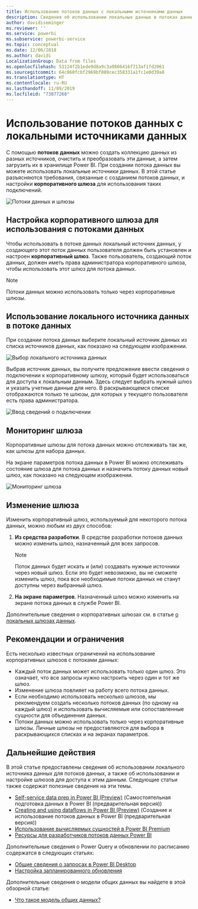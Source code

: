 ```yaml
---
title: Использование потоков данных с локальными источниками данных
description: Сведения об использовании локальных данных в потоках данных
author: davidiseminger
ms.reviewer: ''
ms.service: powerbi
ms.subservice: powerbi-service
ms.topic: conceptual
ms.date: 12/06/2018
ms.author: davidi
LocalizationGroup: Data from files
ms.openlocfilehash: 53124f2b1ede9d8a9c3a9866416f713af1fd2061
ms.sourcegitcommit: 64c860fcbf2969bf089cec358331a1fc1e0d39a8
ms.translationtype: HT
ms.contentlocale: ru-RU
ms.lasthandoff: 11/09/2019
ms.locfileid: "73877268"
---
```

# <a name="using-dataflows-with-on-premises-data-sources"></a>Использование потоков данных с локальными источниками данных

С помощью **потоков данных** можно создать коллекцию данных из разных источников, очистить и преобразовать эти данные, а затем загрузить их в хранилище Power BI. При создании потока данных вы можете использовать локальные источники данных. В этой статье разъясняются требования, связанные с созданием потоков данных, и настройки **корпоративного шлюза** для использования таких подключений.

![Потоки данных и шлюзы](media/service-dataflows-onpremises-gateways/onpremises-gateways_01.png)

## <a name="configuring-an-enterprise-gateway-for-use-with-dataflows"></a>Настройка корпоративного шлюза для использования с потоками данных

Чтобы использовать в потоке данных локальный источник данных, у создающего этот поток данных пользователя должен быть установлен и настроен **корпоративный шлюз**. Также пользователь, создающий поток данных, должен иметь права администратора корпоративного шлюза, чтобы использовать этот шлюз для потока данных.

> [!NOTE]
> Потоки данных можно использовать только через корпоративные шлюзы.

## <a name="using-an-on-premises-data-source-in-a-dataflow"></a>Использование локального источника данных в потоке данных

При создании потока данных выберите локальный источник данных из списка источников данных, как показано на следующем изображении.

![Выбор локального источника данных](media/service-dataflows-onpremises-gateways/onpremises-gateways_02a.png)

Выбрав источник данных, вы получите предложение ввести сведения о подключении к корпоративному шлюзу, который будет использоваться для доступа к локальным данным. Здесь следует выбрать нужный шлюз и указать учетные данные для него. В раскрывающемся списке отображаются только те шлюзы, для которых у текущего пользователя есть права администратора.

![Ввод сведений о подключении](media/service-dataflows-onpremises-gateways/onpremises-gateways_03.png)

## <a name="monitoring-your-gateway"></a>Мониторинг шлюза

Корпоративные шлюзы для потока данных можно отслеживать так же, как шлюзы для набора данных.

На экране параметров потока данных в Power BI можно отслеживать состояние шлюза для потока данных и назначить потоку данных новый шлюз, как показано на следующем изображении.

![Мониторинг шлюза](media/service-dataflows-onpremises-gateways/onpremises-gateways_01.png)

## <a name="changing-a-gateway"></a>Изменение шлюза

Изменить корпоративный шлюз, используемый для некоторого потока данных, можно любым из двух способов:

1. **Из средства разработки**. В средстве разработки потоков данных можно изменить шлюз, назначенный для всех запросов.

    > [!NOTE]
    > Поток данных будет искать и (или) создавать нужные источники через новый шлюз. Если это будет невозможно, вы не сможете изменить шлюз, пока все необходимые потоки данных не станут доступны через выбранный шлюз.

2. **На экране параметров**. Назначенный шлюз можно изменить на экране потока данных в службе Power BI.

Дополнительные сведения о корпоративных шлюзах см. в статье [о локальных шлюзах данных](service-gateway-onprem.md).

## <a name="considerations-and-limitations"></a>Рекомендации и ограничения

Есть несколько известных ограничений на использование корпоративных шлюзов с потоками данных:

* Каждый поток данных может использовать только один шлюз. Это означает, что все запросы нужно настроить через один и тот же шлюз.
* Изменение шлюза повлияет на работу всего потока данных.
* Если необходимо использовать несколько шлюзов, мы рекомендуем создать несколько потоков данных (по одному на каждый шлюз) и использовать вычисляемые или сопоставленные сущности для объединения данных.
* Потоки данных можно использовать только через корпоративные шлюзы. Личные шлюзы не предоставляются для выбора в раскрывающихся списках и на экранах параметров.


## <a name="next-steps"></a>Дальнейшие действия

В этой статье предоставлены сведения об использовании локального источника данных для потоков данных, а также об использовании и настройке шлюзов для доступа к этим данным. Следующие статьи также содержат полезные сведения на эти темы.

* [Self-service data prep in Power BI (Preview)](service-dataflows-overview.md) (Самостоятельная подготовка данных в Power BI (предварительная версия))
* [Creating and using dataflows in Power BI (Preview)](service-dataflows-create-use.md) (Создание и использование потоков данных в Power BI (предварительная версия))
* [Использование вычисляемых сущностей в Power BI Premium](service-dataflows-computed-entities-premium.md)
* [Ресурсы для разработчиков потоков данных Power BI](service-dataflows-developer-resources.md)

Дополнительные сведения о Power Query и обновлении по расписанию содержатся в следующих статьях:
* [Общие сведения о запросах в Power BI Desktop](desktop-query-overview.md)
* [Настройка запланированного обновления](refresh-scheduled-refresh.md)

Дополнительные сведения о модели общих данных вы найдете в этой обзорной статье:
* [Что такое модель общих данных?](https://docs.microsoft.com/powerapps/common-data-model/overview)

